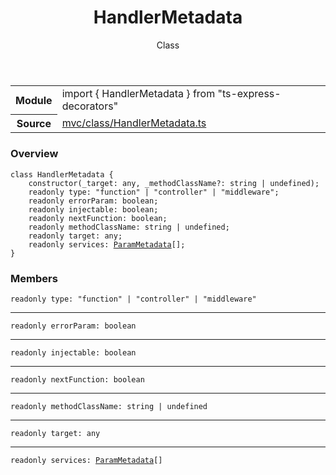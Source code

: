 <header class="symbol-info-header">    <h1 id="handlermetadata">HandlerMetadata</h1>    <label class="symbol-info-type-label class">Class</label>      </header>
<section class="symbol-info">      <table class="is-full-width">        <tbody>        <tr>          <th>Module</th>          <td>            <div class="lang-typescript">                <span class="token keyword">import</span> { HandlerMetadata }                 <span class="token keyword">from</span>                 <span class="token string">"ts-express-decorators"</span>                            </div>          </td>        </tr>        <tr>          <th>Source</th>          <td>            <a href="https://romakita.github.io/ts-express-decorators/#//blob/v2.14.1/src/mvc/class/HandlerMetadata.ts#L0-L0">                mvc/class/HandlerMetadata.ts            </a>        </td>        </tr>                </tbody>      </table>    </section>

### Overview

<pre><code class="typescript-lang"><span class="token keyword">class</span> HandlerMetadata <span class="token punctuation">{</span>
    <span class="token keyword">constructor</span><span class="token punctuation">(</span>_target<span class="token punctuation">:</span> <span class="token keyword">any</span><span class="token punctuation">,</span> _methodClassName?<span class="token punctuation">:</span> <span class="token keyword">string</span> | undefined<span class="token punctuation">)</span><span class="token punctuation">;</span>
    <span class="token keyword">readonly</span> type<span class="token punctuation">:</span> "function" | "controller" | "middleware"<span class="token punctuation">;</span>
    <span class="token keyword">readonly</span> errorParam<span class="token punctuation">:</span> <span class="token keyword">boolean</span><span class="token punctuation">;</span>
    <span class="token keyword">readonly</span> injectable<span class="token punctuation">:</span> <span class="token keyword">boolean</span><span class="token punctuation">;</span>
    <span class="token keyword">readonly</span> nextFunction<span class="token punctuation">:</span> <span class="token keyword">boolean</span><span class="token punctuation">;</span>
    <span class="token keyword">readonly</span> methodClassName<span class="token punctuation">:</span> <span class="token keyword">string</span> | undefined<span class="token punctuation">;</span>
    <span class="token keyword">readonly</span> target<span class="token punctuation">:</span> <span class="token keyword">any</span><span class="token punctuation">;</span>
    <span class="token keyword">readonly</span> services<span class="token punctuation">:</span> <a href="#api/common/filters/parammetadata"><span class="token">ParamMetadata</span></a><span class="token punctuation">[</span><span class="token punctuation">]</span><span class="token punctuation">;</span>
<span class="token punctuation">}</span></code></pre>

### Members

<div class="method-overview"><pre><code class="typescript-lang"><span class="token keyword">readonly</span> type<span class="token punctuation">:</span> "function" | "controller" | "middleware"</code></pre></div>
<hr />
<div class="method-overview"><pre><code class="typescript-lang"><span class="token keyword">readonly</span> errorParam<span class="token punctuation">:</span> <span class="token keyword">boolean</span></code></pre></div>
<hr />
<div class="method-overview"><pre><code class="typescript-lang"><span class="token keyword">readonly</span> injectable<span class="token punctuation">:</span> <span class="token keyword">boolean</span></code></pre></div>
<hr />
<div class="method-overview"><pre><code class="typescript-lang"><span class="token keyword">readonly</span> nextFunction<span class="token punctuation">:</span> <span class="token keyword">boolean</span></code></pre></div>
<hr />
<div class="method-overview"><pre><code class="typescript-lang"><span class="token keyword">readonly</span> methodClassName<span class="token punctuation">:</span> <span class="token keyword">string</span> | undefined</code></pre></div>
<hr />
<div class="method-overview"><pre><code class="typescript-lang"><span class="token keyword">readonly</span> target<span class="token punctuation">:</span> <span class="token keyword">any</span></code></pre></div>
<hr />
<div class="method-overview"><pre><code class="typescript-lang"><span class="token keyword">readonly</span> services<span class="token punctuation">:</span> <a href="#api/common/filters/parammetadata"><span class="token">ParamMetadata</span></a><span class="token punctuation">[</span><span class="token punctuation">]</span></code></pre></div>
